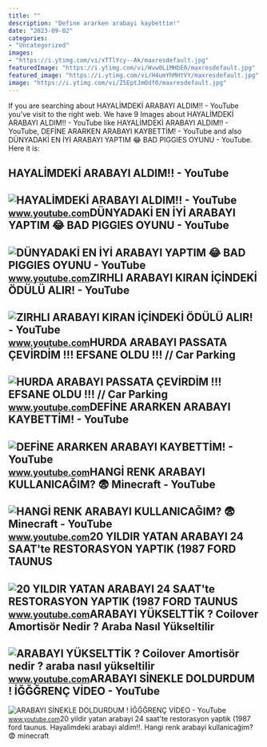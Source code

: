 ```yaml
---
title: ""
description: "Defi̇ne ararken arabayi kaybetti̇m!"
date: "2023-09-02"
categories:
- "Uncategorized"
images:
- "https://i.ytimg.com/vi/xTTlYcy--Ak/maxresdefault.jpg"
featuredImage: "https://i.ytimg.com/vi/Wvw0LiMHbE0/maxresdefault.jpg"
featured_image: "https://i.ytimg.com/vi/H4umYhMHtVY/maxresdefault.jpg"
image: "https://i.ytimg.com/vi/Z5EptJmOdf0/maxresdefault.jpg"
---
```


If you are searching about HAYALİMDEKİ ARABAYI ALDIM!! - YouTube you've visit to the right web. We have 9 Images about HAYALİMDEKİ ARABAYI ALDIM!! - YouTube like HAYALİMDEKİ ARABAYI ALDIM!! - YouTube, DEFİNE ARARKEN ARABAYI KAYBETTİM! - YouTube and also DÜNYADAKİ EN İYİ ARABAYI YAPTIM 😂 BAD PIGGIES OYUNU - YouTube. Here it is:

HAYALİMDEKİ ARABAYI ALDIM!! - YouTube
-------------------------------------

 ![HAYALİMDEKİ ARABAYI ALDIM!! - YouTube](https://i.ytimg.com/vi/gZjdtvf38kM/maxresdefault.jpg) <small>www.youtube.com</small>DÜNYADAKİ EN İYİ ARABAYI YAPTIM 😂 BAD PIGGIES OYUNU - YouTube
-------------------------------------------------------------

 ![DÜNYADAKİ EN İYİ ARABAYI YAPTIM 😂 BAD PIGGIES OYUNU - YouTube](https://i.ytimg.com/vi/3LXGvr3pLNc/maxresdefault.jpg) <small>www.youtube.com</small>ZIRHLI ARABAYI KIRAN İÇİNDEKİ ÖDÜLÜ ALIR! - YouTube
---------------------------------------------------

 ![ZIRHLI ARABAYI KIRAN İÇİNDEKİ ÖDÜLÜ ALIR! - YouTube](https://i.ytimg.com/vi/R-BSPdCIAA4/maxresdefault.jpg) <small>www.youtube.com</small>HURDA ARABAYI PASSATA ÇEVİRDİM !!! EFSANE OLDU !!! // Car Parking
-----------------------------------------------------------------

 ![HURDA ARABAYI PASSATA ÇEVİRDİM !!! EFSANE OLDU !!! // Car Parking](https://i.ytimg.com/vi/Z5EptJmOdf0/maxresdefault.jpg) <small>www.youtube.com</small>DEFİNE ARARKEN ARABAYI KAYBETTİM! - YouTube
-------------------------------------------

 ![DEFİNE ARARKEN ARABAYI KAYBETTİM! - YouTube](https://i.ytimg.com/vi/xTTlYcy--Ak/maxresdefault.jpg) <small>www.youtube.com</small>HANGİ RENK ARABAYI KULLANICAĞIM? 😨 Minecraft - YouTube
------------------------------------------------------

 ![HANGİ RENK ARABAYI KULLANICAĞIM? 😨 Minecraft - YouTube](https://i.ytimg.com/vi/JXke5FL0_gk/maxresdefault.jpg) <small>www.youtube.com</small>20 YILDIR YATAN ARABAYI 24 SAAT'te RESTORASYON YAPTIK (1987 FORD TAUNUS
-----------------------------------------------------------------------

 ![20 YILDIR YATAN ARABAYI 24 SAAT'te RESTORASYON YAPTIK (1987 FORD TAUNUS](https://i.ytimg.com/vi/F66hddBiPso/maxresdefault.jpg) <small>www.youtube.com</small>ARABAYI YÜKSELTTİK ? Coilover Amortisör Nedir ? Araba Nasıl Yükseltilir
-----------------------------------------------------------------------

 ![ARABAYI YÜKSELTTİK ? Coilover Amortisör nedir ? araba nasıl yükseltilir](https://i.ytimg.com/vi/Wvw0LiMHbE0/maxresdefault.jpg) <small>www.youtube.com</small>ARABAYI SİNEKLE DOLDURDUM ! İĞĞĞRENÇ VİDEO - YouTube
----------------------------------------------------

 ![ARABAYI SİNEKLE DOLDURDUM ! İĞĞĞRENÇ VİDEO - YouTube](https://i.ytimg.com/vi/H4umYhMHtVY/maxresdefault.jpg) <small>www.youtube.com</small>20 yildir yatan arabayi 24 saat'te restorasyon yaptik (1987 ford taunus. Hayali̇mdeki̇ arabayi aldim!!. Hangi̇ renk arabayi kullanicağim? 😨 minecraft
